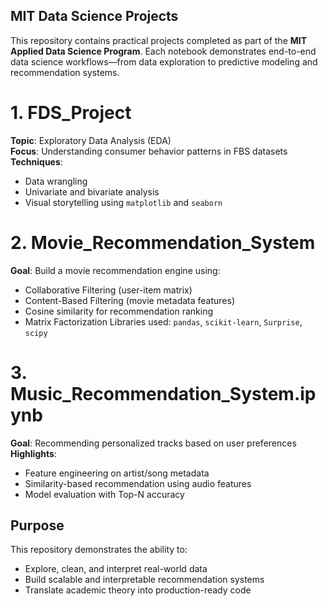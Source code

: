 MIT Data Science Projects
--
This repository contains practical projects completed as part of the **MIT Applied 
Data Science Program**. Each notebook demonstrates end-to-end data science 
workflows—from data exploration to predictive modeling and recommendation systems.

# 1. FDS_Project
**Topic**: Exploratory Data Analysis (EDA)  
**Focus**: Understanding consumer behavior patterns in FBS datasets  
**Techniques**:
- Data wrangling
- Univariate and bivariate analysis
- Visual storytelling using `matplotlib` and `seaborn`

# 2. Movie_Recommendation_System
**Goal**: Build a movie recommendation engine using:
- Collaborative Filtering (user-item matrix)
- Content-Based Filtering (movie metadata features)
- Cosine similarity for recommendation ranking
- Matrix Factorization
Libraries used: `pandas`, `scikit-learn`, `Surprise`, `scipy`

# 3. Music_Recommendation_System.ipynb
**Goal**: Recommending personalized tracks based on user preferences  
**Highlights**:
- Feature engineering on artist/song metadata
- Similarity-based recommendation using audio features
- Model evaluation with Top-N accuracy

Purpose
--
This repository demonstrates the ability to:
- Explore, clean, and interpret real-world data
- Build scalable and interpretable recommendation systems
- Translate academic theory into production-ready code

